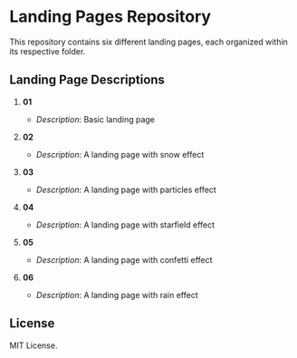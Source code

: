 # Landing Pages Repository

This repository contains six different landing pages, each organized within its respective folder.

## Landing Page Descriptions

1. **01**
   - *Description*: Basic landing page

2. **02**
   - *Description*: A landing page with snow effect 

3. **03**
   - *Description*: A landing page with particles effect

4. **04**
   - *Description*: A landing page with starfield effect

5. **05**
   - *Description*: A landing page with confetti effect

6. **06**
   - *Description*: A landing page with rain effect


## License

MIT License.


